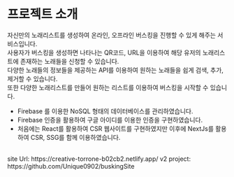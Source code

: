 # 프로젝트 소개
자신만의 노래리스트를 생성하여 온라인, 오프라인 버스킹을 진행할 수 있게 해주는 서비스입니다.
<br/>
사용자가 버스킹을 생성하면 나타나는 QR코드, URL을 이용하여 해당 유저의 노래리스트에 존재하는 노래들을 신청할 수 있습니다. 
<br/>
다양한 노래들의 정보들을 제공하는 API를 이용하여 원하는 노래들을 쉽게 검색, 추가, 제거할 수 있습니다.
<br/>
또한 다양한 노래리스트를 만들어 원하는 리스트를 이용하여 버스킹을 시작할 수 있습니다.
<br/>
- Firebase 를 이용한 NoSQL 형태의 데이터베이스를 관리하였습니다.<br/>
- Firebase 인증을 활용하여 구글 아이디를 이용한 인증을 구현하였습니다.<br/>
- 처음에는 React를 활용하여 CSR 웹사이트를 구현하였지만 이후에 NextJs를 활용하여 CSR, SSG를 함께 이용하였습니다.<br/>
<br/>
site Url: https://creative-torrone-b02cb2.netlify.app/
v2 project: https://github.com/Unique0902/buskingSite

